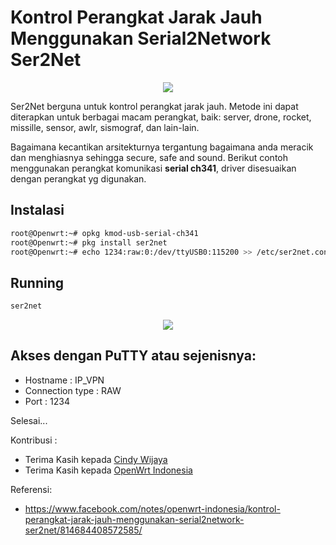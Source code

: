 # Kontrol Perangkat Jarak Jauh Menggunakan Serial2Network Ser2Net

<p align="center">
   <img src="https://scontent.fcgk2-1.fna.fbcdn.net/v/t1.0-9/10153860_620710134718575_1794109675636607625_n.jpg?oh=8cc14c39f43956a81e5438374d894700&oe=5A350CE5">
</p>

Ser2Net berguna untuk kontrol perangkat jarak jauh. Metode ini dapat diterapkan untuk berbagai macam perangkat, baik: server, drone, rocket, missille, sensor, awlr, sismograf, dan lain-lain.

Bagaimana kecantikan arsitekturnya tergantung bagaimana anda meracik dan menghiasnya sehingga secure, safe and sound. Berikut contoh menggunakan perangkat komunikasi **serial ch341**, driver disesuaikan dengan perangkat yg digunakan.

## Instalasi
```bash
root@Openwrt:~# opkg kmod-usb-serial-ch341
root@Openwrt:~# pkg install ser2net
root@Openwrt:~# echo 1234:raw:0:/dev/ttyUSB0:115200 >> /etc/ser2net.conf
```

## Running
```bash
ser2net
```

<p align="center">
   <img src="https://scontent.fcgk2-1.fna.fbcdn.net/v/t1.0-9/1601476_620710624718526_3988268206683154205_n.jpg?oh=c51825d4ee1a886ddf160d90b6bd9075&oe=5A326C08">
</p>

## Akses dengan PuTTY atau sejenisnya:
- Hostname        : IP_VPN
- Connection type : RAW
- Port            : 1234

Selesai...

Kontribusi :
- Terima Kasih kepada [Cindy Wijaya](https://www.facebook.com/openwrtindonesia)
- Terima Kasih kepada [OpenWrt Indonesia](https://www.facebook.com/groups/openwrt)

Referensi:
- https://www.facebook.com/notes/openwrt-indonesia/kontrol-perangkat-jarak-jauh-menggunakan-serial2network-ser2net/814684408572585/
